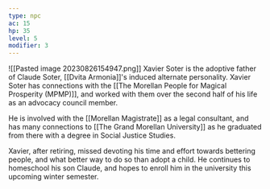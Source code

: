 ```yaml
---
type: npc
ac: 15
hp: 35
level: 5
modifier: 3
---
```

![[Pasted image 20230826154947.png]]
Xavier Soter is the adoptive father of Claude Soter, [[Dvita Armonia]]'s induced alternate personality. Xavier Soter has connections with the [[The Morellan People for Magical Prosperity (MPMP)]], and worked with them over the second half of his life as an advocacy council member.

He is involved with the [[Morellan Magistrate]] as a legal consultant, and has many connections to [[The Grand Morellan University]] as he graduated from there with a degree in Social Justice Studies.

Xavier, after retiring, missed devoting his time and effort towards bettering people, and what better way to do so than adopt a child. He continues to homeschool his son Claude, and hopes to enroll him in the university this upcoming winter semester.